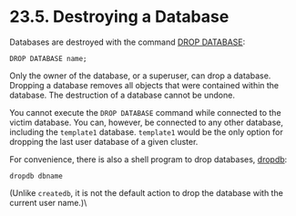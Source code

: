 # 23.5. Destroying a Database

Databases are destroyed with the command [DROP DATABASE](https://www.postgresql.org/docs/13/sql-dropdatabase.html):

```
DROP DATABASE name;
```

Only the owner of the database, or a superuser, can drop a database. Dropping a database removes all objects that were contained within the database. The destruction of a database cannot be undone.

You cannot execute the `DROP DATABASE` command while connected to the victim database. You can, however, be connected to any other database, including the `template1` database. `template1` would be the only option for dropping the last user database of a given cluster.

For convenience, there is also a shell program to drop databases, [dropdb](https://www.postgresql.org/docs/13/app-dropdb.html):

```
dropdb dbname
```

(Unlike `createdb`, it is not the default action to drop the database with the current user name.)\\
